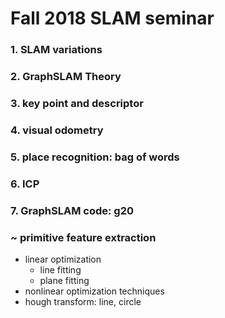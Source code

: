 # Fall 2018 SLAM seminar

### 1. SLAM variations

### 2. GraphSLAM Theory

### 3. key point and descriptor

### 4. visual odometry

### 5. place recognition: bag of words

### 6. ICP

### 7. GraphSLAM code: g20

### ~ primitive feature extraction

- linear optimization
    - line fitting
    - plane fitting
- nonlinear optimization techniques
- hough transform: line, circle
